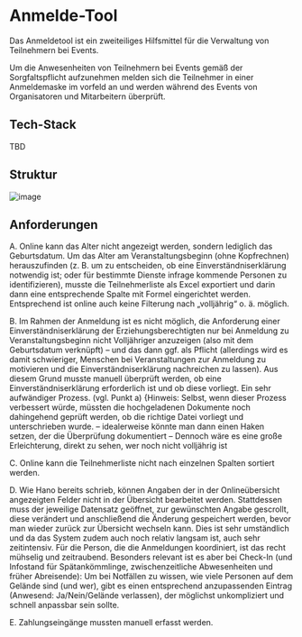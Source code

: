 # Anmelde-Tool

Das Anmeldetool ist ein zweiteiliges Hilfsmittel für die Verwaltung von Teilnehmern bei Events. 

Um die Anwesenheiten von Teilnehmern bei Events gemäß der Sorgfaltspflicht aufzunehmen melden sich die Teilnehmer in einer Anmeldemaske im vorfeld an und werden während des Events von Organisatoren und Mitarbeitern überprüft.

## Tech-Stack
TBD

## Struktur

![image](https://github.com/user-attachments/assets/023d8376-bfd6-4885-9479-7b68b73e5538)

## Anforderungen

A. Online kann das Alter nicht angezeigt werden, sondern lediglich das Geburtsdatum. Um das Alter am Veranstaltungsbeginn (ohne Kopfrechnen) herauszufinden (z. B. um zu entscheiden, ob eine Einverständniserklärung notwendig ist; oder für bestimmte Dienste infrage kommende Personen zu identifizieren), musste die Teilnehmerliste als Excel exportiert und darin dann eine entsprechende Spalte mit Formel eingerichtet werden. Entsprechend ist online auch keine Filterung nach „volljährig“ o. ä. möglich.

B. Im Rahmen der Anmeldung ist es nicht möglich, die Anforderung einer Einverständniserklärung der Erziehungsberechtigten nur bei Anmeldung zu Veranstaltungsbeginn nicht Volljähriger anzuzeigen (also mit dem Geburtsdatum verknüpft) – und das dann ggf. als Pflicht (allerdings wird es damit schwieriger, Menschen bei Veranstaltungen zur Anmeldung zu motivieren und die Einverständniserklärung nachreichen zu lassen). Aus diesem Grund musste manuell überprüft werden, ob eine Einverständniserklärung erforderlich ist und ob diese vorliegt. Ein sehr aufwändiger Prozess. (vgl. Punkt a) {Hinweis: Selbst, wenn dieser Prozess verbessert würde, müssten die hochgeladenen Dokumente noch dahingehend geprüft werden, ob die richtige Datei vorliegt und unterschrieben wurde. – idealerweise könnte man dann einen Haken setzen, der die Überprüfung dokumentiert – Dennoch wäre es eine große Erleichterung, direkt zu sehen, wer noch nicht volljährig ist

C. Online kann die Teilnehmerliste nicht nach einzelnen Spalten sortiert werden.

D. Wie Hano bereits schrieb, können Angaben der in der Onlineübersicht angezeigten Felder nicht in der Übersicht bearbeitet werden. Stattdessen muss der jeweilige Datensatz geöffnet, zur gewünschten Angabe gescrollt, diese verändert und anschließend die Änderung gespeichert werden, bevor man wieder zurück zur Übersicht wechseln kann. Dies ist sehr umständlich und da das System zudem auch noch relativ langsam ist, auch sehr zeitintensiv. Für die Person, die die Anmeldungen koordiniert, ist das recht mühselig und zeitraubend. Besonders relevant ist es aber bei Check-In (und Infostand für Spätankömmlinge, zwischenzeitliche Abwesenheiten und früher Abreisende): Um bei Notfällen zu wissen, wie viele Personen auf dem Gelände sind (und wer), gibt es einen entsprechend anzupassenden Eintrag (Anwesend: Ja/Nein/Gelände verlassen), der möglichst unkompliziert und schnell anpassbar sein sollte.

E. Zahlungseingänge mussten manuell erfasst werden.
